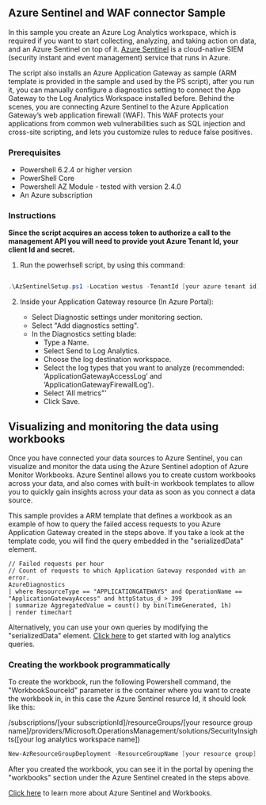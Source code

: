 ## Azure Sentinel and WAF connector Sample

In this sample you create an Azure Log Analytics workspace, which is required if you want to start collecting, analyzing, and taking action on data, and an Azure Sentinel on top of it. [Azure Sentinel](https://docs.microsoft.com/azure/sentinel/overview) is a cloud-native SIEM (security instant and event management) service that runs in Azure.

The script also installs an Azure Application Gateway as sample (ARM template is provided in the sample and used by the PS script), after you run it, you can manually configure a diagnostics setting to connect the App Gateway to the Log Analytics Workspace installed before. Behind the scenes, you are connecting Azure Sentinel to the Azure Application Gateway’s web application firewall (WAF). This WAF protects your applications from common web vulnerabilities such as SQL injection and cross-site scripting, and lets you customize rules to reduce false positives.​

### Prerequisites
 - Powershell 6.2.4 or higher version
 - PowerShell Core
 - Powershell AZ Module - tested with version 2.4.0
 - An Azure subscription

### Instructions

**Since the script acquires an access token to authorize a call to the management API you will need to provide yout Azure Tenant Id, your client Id and secret.**

1) Run the powerhsell script, by using this command:

```Powershell

.\AzSentinelSetup.ps1 -Location westus -TenantId [your azure tenant id] -ClientId [your application id] -ClientSecret [your client secret] -SubscriptionId [your azure subscription Id] -ResourceGroupName [your azure resource group] -WorkspaceName [your log analytics workspace name] 
```

2) Inside your Application Gateway resource (In Azure Portal):

    - Select Diagnostic settings under monitoring section.​
    - Select "Add diagnostics setting".​
    - In the Diagnostics setting blade:
        - Type a Name.
        - Select Send to Log Analytics.
        - Choose the log destination workspace.​
        - Select the log types that you want to analyze (recommended: ‘ApplicationGatewayAccessLog’ and ‘ApplicationGatewayFirewallLog’).
        - Select ’All metrics"’
        - Click Save.

## Visualizing and monitoring the data using workbooks

Once you have connected your data sources to Azure Sentinel, you can visualize and monitor the data using the Azure Sentinel adoption of Azure Monitor Workbooks. Azure Sentinel allows you to create custom workbooks across your data, and also comes with built-in workbook templates to allow you to quickly gain insights across your data as soon as you connect a data source.

This sample provides a ARM template that defines a workbook as an example of how to query the failed access requests to you Azure Application Gateway created in the steps above.  If you take a look at the template code, you will find the query embedded in the "serializedData" element.

```
// Failed requests per hour 
// Count of requests to which Application Gateway responded with an error. 
AzureDiagnostics
| where ResourceType == "APPLICATIONGATEWAYS" and OperationName == "ApplicationGatewayAccess" and httpStatus_d > 399
| summarize AggregatedValue = count() by bin(TimeGenerated, 1h)
| render timechart
```

Alternatively, you can use your own queries by modifying the "serializedData" element. [Click here](https://docs.microsoft.com/azure/azure-monitor/log-query/get-started-queries) to get started with log analytics queries.


### Creating the workbook programmatically

To create the workbook, run the following Powershell command, the "WorkbookSourceId" parameter is the container where you want to create the workbook in, in this case the Azure Sentinel resurce Id, it should look like this:

/subscriptions/[your subscriptionId]/resourceGroups/[your resource group name]/providers/Microsoft.OperationsManagement/solutions/SecurityInsights([your log analytics workspace name])


```Powershell
New-AzResourceGroupDeployment -ResourceGroupName [your resource group] -TemplateFile .\FailedRequestsWorkbook.json -WorkbookSourceId "[your workboox source Id]" -workbookDisplayName FailedRequestsWorkbookSample
```

After you created the workbook, you can see it in the portal by opening the "workbooks" section under the Azure Sentinel created in the steps above. 

[Click here](https://docs.microsoft.com/azure/sentinel/tutorial-monitor-your-data) to learn more about Azure Sentinel and Workbooks.



